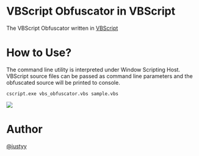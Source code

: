 # VBScript Obfuscator in VBScript
The VBScript Obfuscator written in [VBScript](https://isvbscriptdead.com/vbs-obfuscator/)

# How to Use?
The command line utility is interpreted under Window Scripting Host. VBScript source files can be passed as command line parameters and the obfuscated source will be printed to console.

`cscript.exe vbs_obfuscator.vbs sample.vbs`

![](https://github.com/DoctorLai/VBScript_Obfuscator/blob/master/vbscript-obfuscated-in-vbscript.png?raw=true)

# Author
[@justyy](https://steemit.com/@justyy)
